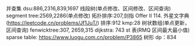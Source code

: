 并查集 dsu:886,2316,839,1697
线段树(单点修改、区间修改、区间查询) segment tree:2569,2286(单点修改)
拓扑排序:207,剑指 Offer II 114. 外星文字典(https://leetcode.cn/problems/Jf1JuT/)
排序:912
kmp:28
树状数组(单点更新，区间查询) fenwicktree:307, 2659,315
dijkstra: 743
st 表(RMQ 区间最大最小值) sparse table: https://www.luogu.com.cn/problem/P3865
树形 dp：834
